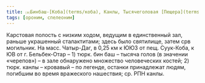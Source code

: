 ```yaml
---
title: ⒜Бинбаш-[Коба](terms/коба), Канлы, Тысячеголовая [Пещера](terms/пещера)⒵
tags: [ороним, спелеоним]
---
```


Карстовая полость с низким ходом, ведущим в единственный зал, раньше украшенный
сталактитами; здесь было святилище, затем срв могильник. На масс. Чатыр-Даг, в
0,25 км к ЮЮЗ от пещ. Суук-Коба, к ЮВ от г. Бельбек-Отар – 1) тюрк. бин баш –
тысяча голов (в значении «черепов») – в зале обнаружено множество человеческих
костей; 2) тюрк. канлы – кровавый – по легенде, останки принадлежат людям,
погибшим во время вражеского нашествия; ср. РПН канлы.
